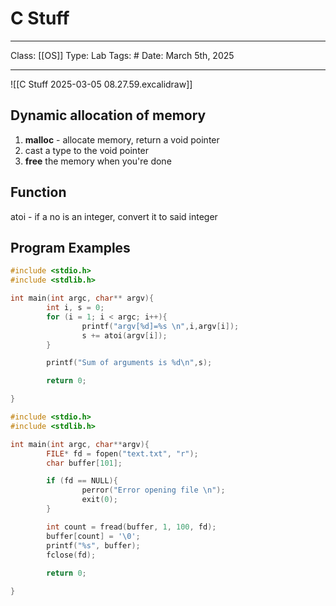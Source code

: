 # C Stuff
___
Class: [[OS]]
Type: Lab
Tags: # 
Date: March 5th, 2025
___

![[C Stuff 2025-03-05 08.27.59.excalidraw]]
## Dynamic allocation of memory
1. **malloc** - allocate memory, return a void pointer
2. cast a type to the void pointer 
3. **free** the memory when you're done

## Function
atoi - if a no is an integer, convert it to said integer

## Program Examples
```c
#include <stdio.h>
#include <stdlib.h>

int main(int argc, char** argv){
        int i, s = 0;
        for (i = 1; i < argc; i++){
                printf("argv[%d]=%s \n",i,argv[i]);
                s += atoi(argv[i]);
        }

        printf("Sum of arguments is %d\n",s);

        return 0;

}
```

```c
#include <stdio.h>
#include <stdlib.h>

int main(int argc, char**argv){
        FILE* fd = fopen("text.txt", "r");
        char buffer[101];

        if (fd == NULL){
                perror("Error opening file \n");
                exit(0);
        }

        int count = fread(buffer, 1, 100, fd);
        buffer[count] = '\0';
        printf("%s", buffer);
        fclose(fd);
        
        return 0;

}
```